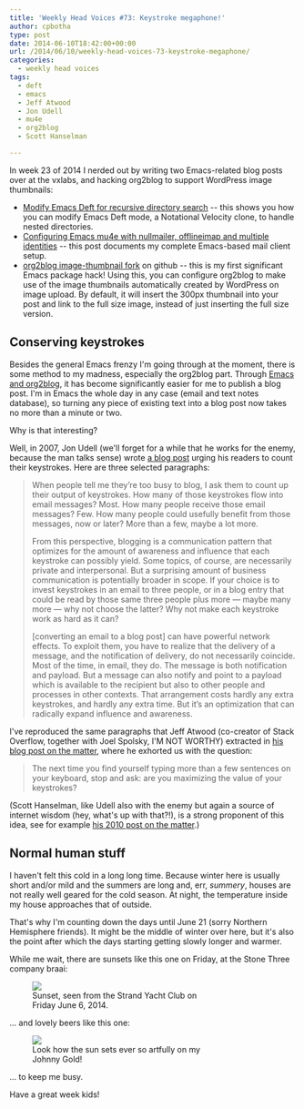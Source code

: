 ```yaml
---
title: 'Weekly Head Voices #73: Keystroke megaphone!'
author: cpbotha
type: post
date: 2014-06-10T18:42:00+00:00
url: /2014/06/10/weekly-head-voices-73-keystroke-megaphone/
categories:
  - weekly head voices
tags:
  - deft
  - emacs
  - Jeff Atwood
  - Jon Udell
  - mu4e
  - org2blog
  - Scott Hanselman

---
```


In week 23 of 2014 I nerded out by writing two Emacs-related blog posts over at
the vxlabs, and hacking org2blog to support WordPress image thumbnails:

<ul class="org-ul">
<li>
<a href="http://vxlabs.com/2014/06/04/modify-emacs-deft-for-recursive-directory-search/">Modify Emacs Deft for recursive directory search</a> -- this shows you how you can modify Emacs Deft mode, a Notational Velocity clone, to handle nested directories.
  </li>
<li>
<a href="http://vxlabs.com/2014/06/06/configuring-emacs-mu4e-with-nullmailer-offlineimap-and-multiple-identities/">Configuring Emacs mu4e with nullmailer, offlineimap and multiple identities</a> -- this post documents my complete Emacs-based mail client setup.
  </li>
<li>
<a href="https://github.com/cpbotha/org2blog">org2blog image-thumbnail fork</a> on github -- this is my first significant Emacs package hack! Using this, you can configure org2blog to make use of the image thumbnails automatically created by WordPress on image upload. By default, it will insert the 300px thumbnail into your post and link to the full size image, instead of just inserting the full size version.
  </li>
</ul>

## Conserving keystrokes

Besides the general Emacs frenzy I'm going through at the moment, there is some
method to my madness, especially the org2blog part. Through <a href="http://vxlabs.com/2014/05/25/emacs-24-with-prelude-org2blog-and-wordpress/">Emacs
and org2blog</a>, it has become significantly easier for me to publish a blog
post. I'm in Emacs the whole day in any case (email and text notes database),
so turning any piece of existing text into a blog post now takes no more than a
minute or two.

Why is that interesting?
    
Well, in 2007, Jon Udell (we'll forget for a while that he works for the enemy,
because the man talks sense) wrote <a href="http://blog.jonudell.net/2007/04/10/too-busy-to-blog-count-your-keystrokes/">a
blog post</a> urging his readers to count their keystrokes. Here are three
selected paragraphs:
    
> When people tell me they’re too busy to blog, I ask them to count up their
> output of keystrokes. How many of those keystrokes flow into email messages?
> Most. How many people receive those email messages? Few. How many people could
> usefully benefit from those messages, now or later? More than a few, maybe a
> lot more.
>
> From this perspective, blogging is a communication pattern that optimizes for
> the amount of awareness and influence that each keystroke can possibly
> yield. Some topics, of course, are necessarily private and interpersonal. But a
> surprising amount of business communication is potentially broader in scope. If
> your choice is to invest keystrokes in an email to three people, or in a blog
> entry that could be read by those same three people plus more — maybe many more
> — why not choose the latter? Why not make each keystroke work as hard as it
> can?
>
> [converting an email to a blog post] can have powerful network effects. To
> exploit them, you have to realize that the delivery of a message, and the
> notification of delivery, do not necessarily coincide. Most of the time, in
> email, they do. The message is both notification and payload. But a message can
> also notify and point to a payload which is available to the recipient but also
> to other people and processes in other contexts. That arrangement costs hardly
> any extra keystrokes, and hardly any extra time. But it’s an optimization that
> can radically expand influence and awareness.
    
I've reproduced the same paragraphs that Jeff Atwood (co-creator of Stack Overflow, together with Joel Spolsky, I'M NOT WORTHY) extracted in <a href="http://blog.codinghorror.com/maximizing-the-value-of-your-keystrokes/">his blog post on the matter</a>, where he exhorted us with the question:

> The next time you find yourself typing more than a few sentences on your keyboard, stop and ask: are you maximizing the value of your keystrokes?

(Scott Hanselman, like Udell also with the enemy but again a source of internet wisdom (hey, what's up with that?!), is a strong proponent of this idea, see for example <a href="http://www.hanselman.com/blog/DoTheyDeserveTheGiftOfYourKeystrokes.aspx">his 2010 post on the matter</a>.)

## Normal human stuff
  
I haven't felt this cold in a long long time. Because winter here is usually short and/or mild and the summers are long and, err, <i>summery</i>, houses are not really well geared for the cold season. At night, the temperature inside my house approaches that of outside.

That's why I'm counting down the days until June 21 (sorry Northern Hemisphere friends). It might be the middle of winter over here, but it's also the point after which the days starting getting slowly longer and warmer.

While me wait, there are sunsets like this one on Friday, at the Stone Three company braai:

<figure class="wp-caption alignnone" style="width: 300px">
<a data-rel="lightbox-image-0" data-rl_caption="" data-rl_title="" href="http://cpbotha.net/wp-content/uploads/2014/06/wpid-strand_sunset.jpg" title="">
<img src="http://cpbotha.net/wp-content/uploads/2014/06/wpid-strand_sunset-300x225.jpg"/></a><figcaption class="wp-caption-text">Sunset, seen from the Strand Yacht Club on Friday June 6, 2014.</figcaption></figure> 
    
... and lovely beers like this one:

<figure class="wp-caption alignnone" style="width: 300px"><a data-rel="lightbox-image-1" data-rl_caption="" data-rl_title="" href="http://cpbotha.net/wp-content/uploads/2014/06/wpid-johnny_gold.jpg" title="">
<img src="http://cpbotha.net/wp-content/uploads/2014/06/wpid-johnny_gold-300x225.jpg"/></a><figcaption class="wp-caption-text">Look how the sun sets ever so artfully on my Johnny Gold!</figcaption></figure> 

... to keep me busy.

Have a great week kids!

